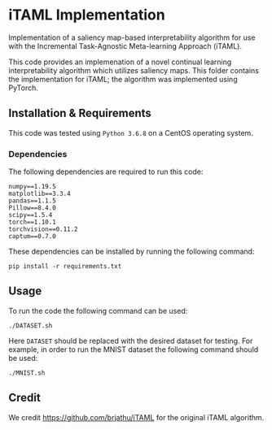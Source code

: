 # iTAML Implementation

Implementation of a saliency map-based interpretability algorithm for use with the Incremental Task-Agnostic
Meta-learning Approach (iTAML).

[//]: # (Short Description of Algorithm)

This code provides an implemenation of a novel continual learning interpretability algorithm which utilizes 
saliency maps. This folder contains the implementation for iTAML; the algorithm was implemented using PyTorch.

## Installation & Requirements
This code was tested using `Python 3.6.8` on a CentOS operating system. 

### Dependencies
The following dependencies are required to run this code:
```
numpy==1.19.5
matplotlib==3.3.4
pandas==1.1.5
Pillow==8.4.0
scipy==1.5.4
torch==1.10.1
torchvision==0.11.2
captum==0.7.0
```
These dependencies can be installed by running the following command:
```
pip install -r requirements.txt
```

## Usage
To run the code the following command can be used:
```
./DATASET.sh
```
Here `DATASET` should be replaced with the desired dataset for testing. For example, in order to run the MNIST dataset the following command should be used:
```
./MNIST.sh
```

## Credit
We credit https://github.com/brjathu/iTAML for the original iTAML algorithm.

[//]: # (### Acknowledgements)
